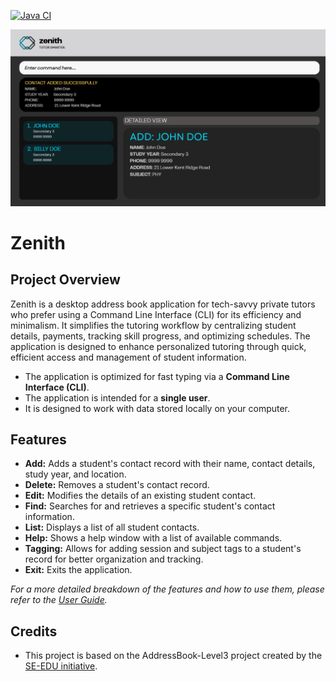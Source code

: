[![Java CI](https://github.com/AY2526S1-CS2103-F12-4/tp/actions/workflows/gradle.yml/badge.svg?branch=master)](https://github.com/AY2526S1-CS2103-F12-4/tp/actions/workflows/gradle.yml)

![Ui](docs/images/Ui.png)

# Zenith
## Project Overview


Zenith is a desktop address book application for tech-savvy private tutors who prefer using a Command Line Interface (CLI) for its efficiency and minimalism. It simplifies the tutoring workflow by centralizing student details, payments, tracking skill progress, and optimizing schedules. The application is designed to enhance personalized tutoring through quick, efficient access and management of student information.

- The application is optimized for fast typing via a **Command Line Interface (CLI)**.
- The application is intended for a **single user**.
- It is designed to work with data stored locally on your computer.

## Features
- **Add:** Adds a student's contact record with their name, contact details, study year, and location.
- **Delete:** Removes a student's contact record.
- **Edit:** Modifies the details of an existing student contact.
- **Find:** Searches for and retrieves a specific student's contact information.
- **List:** Displays a list of all student contacts.
- **Help:** Shows a help window with a list of available commands.
- **Tagging:** Allows for adding session and subject tags to a student's record for better organization and tracking.
- **Exit:** Exits the application.

*For a more detailed breakdown of the features and how to use them, please refer to the [User Guide](docs/DeveloperGuide.md).*

## Credits
- This project is based on the AddressBook-Level3 project created by the [SE-EDU initiative](https://se-education.org).
